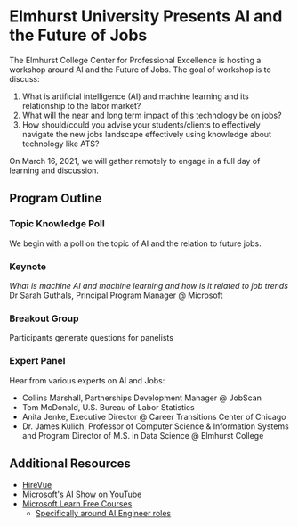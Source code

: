 # Elmhurst University Presents AI and the Future of Jobs

The Elmhurst College Center for Professional Excellence is hosting a workshop around AI and the Future of Jobs. The goal of workshop is to discuss:
1.	What is artificial intelligence (AI) and machine learning and its relationship to the labor market?
2.	What will the near and long term impact of this technology be on jobs?
3.	How should/could you advise your students/clients to effectively navigate the new jobs landscape effectively using knowledge about technology like ATS?

On March 16, 2021, we will gather remotely to engage in a full day of learning and discussion.

## Program Outline

### Topic Knowledge Poll

We begin with a poll on the topic of AI and the relation to future jobs.

### Keynote

_What is machine AI and machine learning and how is it related to job trends_   
Dr Sarah Guthals, Principal Program Manager @ Microsoft

### Breakout Group

Participants generate questions for panelists

### Expert Panel 

Hear from various experts on AI and Jobs:
- Collins Marshall, Partnerships Development Manager @ JobScan
- Tom McDonald, U.S. Bureau of Labor Statistics
- Anita Jenke, Executive Director @ Career Transitions Center of Chicago
- Dr. James Kulich, Professor of Computer Science & Information Systems and Program Director of M.S. in Data Science @ Elmhurst College

## Additional Resources

- [HireVue](https://www.hirevue.com/)
- [Microsoft's AI Show on YouTube](https://www.youtube.com/playlist?list=PLlrxD0HtieHi0mwteKBOfEeOYf0LJU4O1)
- [Microsoft Learn Free Courses](https://docs.microsoft.com/learn)
  - [Specifically around AI Engineer roles](https://docs.microsoft.com/en-us/learn/browse/?roles=ai-engineer)
